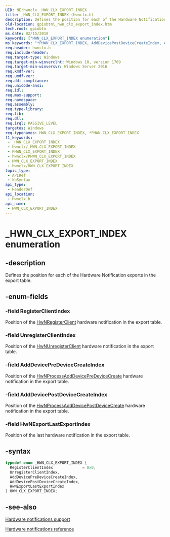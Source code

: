 ```yaml
---
UID: NE:hwnclx._HWN_CLX_EXPORT_INDEX
title: _HWN_CLX_EXPORT_INDEX (hwnclx.h)
description: Defines the position for each of the Hardware Notification exports in the export table.
old-location: gpiobtn\_hwn_clx_export_index.htm
tech.root: gpiobtn
ms.date: 02/15/2018
keywords: ["HWN_CLX_EXPORT_INDEX enumeration"]
ms.keywords: "*PHWN_CLX_EXPORT_INDEX, AddDevicePostDeviceCreateIndex, AddDevicePreDeviceCreateIndex, HWN_CLX_EXPORT_INDEX, HWN_CLX_EXPORT_INDEX enumeration, HwNExportLastExportIndex, RegisterClientIndex, UnregisterClientIndex, _HWN_CLX_EXPORT_INDEX, gpiobtn._hwn_clx_export_index, hwnclx/AddDevicePostDeviceCreateIndex, hwnclx/AddDevicePreDeviceCreateIndex, hwnclx/HWN_CLX_EXPORT_INDEX, hwnclx/HwNExportLastExportIndex, hwnclx/RegisterClientIndex, hwnclx/UnregisterClientIndex"
req.header: hwnclx.h
req.include-header: 
req.target-type: Windows
req.target-min-winverclnt: Windows 10, version 1709
req.target-min-winversvr: Windows Server 2016
req.kmdf-ver: 
req.umdf-ver: 
req.ddi-compliance: 
req.unicode-ansi: 
req.idl: 
req.max-support: 
req.namespace: 
req.assembly: 
req.type-library: 
req.lib: 
req.dll: 
req.irql: PASSIVE_LEVEL
targetos: Windows
req.typenames: HWN_CLX_EXPORT_INDEX, *PHWN_CLX_EXPORT_INDEX
f1_keywords:
 - _HWN_CLX_EXPORT_INDEX
 - hwnclx/_HWN_CLX_EXPORT_INDEX
 - PHWN_CLX_EXPORT_INDEX
 - hwnclx/PHWN_CLX_EXPORT_INDEX
 - HWN_CLX_EXPORT_INDEX
 - hwnclx/HWN_CLX_EXPORT_INDEX
topic_type:
 - APIRef
 - kbSyntax
api_type:
 - HeaderDef
api_location:
 - Hwnclx.h
api_name:
 - HWN_CLX_EXPORT_INDEX
---
```


# _HWN_CLX_EXPORT_INDEX enumeration


## -description

Defines the position for each of the Hardware Notification exports in the export table.

## -enum-fields

### -field RegisterClientIndex

Position of the <a href="..\hwnclx\nf-hwnclx-hwnregisterclient.md">HwNRegisterClient</a> hardware notification in the export table.

### -field UnregisterClientIndex

Position of the <a href="..\hwnclx\nf-hwnclx-hwnunregisterclient.md">HwNUnregisterClient</a> hardware notification in the export table.

### -field AddDevicePreDeviceCreateIndex

Position of the <a href="..\hwnclx\nf-hwnclx-hwnprocessadddevicepredevicecreate.md">HwNProcessAddDevicePreDeviceCreate</a> hardware notification in the export table.

### -field AddDevicePostDeviceCreateIndex

Position of the <a href="..\hwnclx\nf-hwnclx-hwnprocessadddevicepostdevicecreate.md">HwNProcessAddDevicePostDeviceCreate</a> hardware notification in the export table.

### -field HwNExportLastExportIndex

Position of the last hardware notification in the export table.

## -syntax

```cpp
typedef enum _HWN_CLX_EXPORT_INDEX {
  RegisterClientIndex             = 0x0,
  UnregisterClientIndex,
  AddDevicePreDeviceCreateIndex,
  AddDevicePostDeviceCreateIndex,
  HwNExportLastExportIndex
} HWN_CLX_EXPORT_INDEX;
```

## -see-also

<a href="/windows-hardware/drivers/gpiobtn/hardware-notifications-support">Hardware notifications support</a>



<a href="/windows-hardware/drivers/ddi/_gpio">Hardware notifications reference</a>
